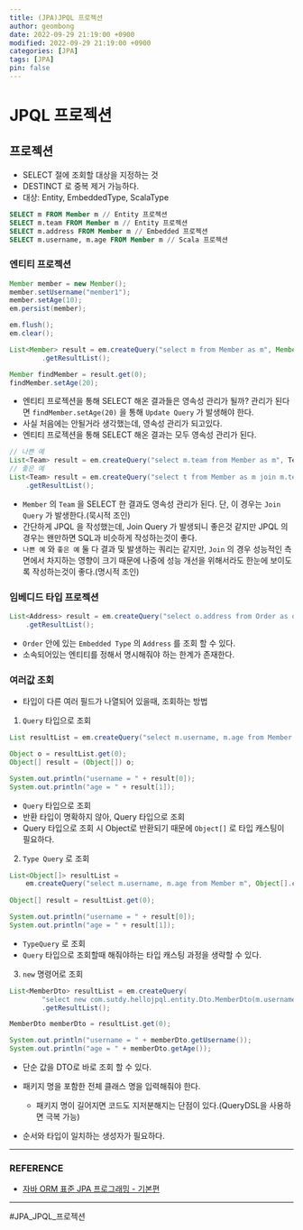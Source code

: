 ```yaml
---
title: (JPA)JPQL 프로젝션
author: geombong
date: 2022-09-29 21:19:00 +0900
modified: 2022-09-29 21:19:00 +0900
categories: [JPA]
tags: [JPA]
pin: false
---
```


# JPQL 프로젝션

## 프로젝션
- SELECT 절에 조회할 대상을 지정하는 것
- DESTINCT 로 중복 제거 가능하다.
- 대상: Entity, EmbeddedType, ScalaType
```sql
SELECT m FROM Member m // Entity 프로젝션
SELECT m.team FROM Member m // Entity 프로젝션
SELECT m.address FROM Member m // Embedded 프로젝션
SELECT m.username, m.age FROM Member m // Scala 프로젝션
```

### 엔티티 프로젝션

```java
Member member = new Member();
member.setUsername("member1");
member.setAge(10);
em.persist(member);

em.flush();
em.clear();

List<Member> result = em.createQuery("select m from Member as m", Member.class)
        .getResultList();

Member findMember = result.get(0);
findMember.setAge(20);
```
- 엔티티 프로젝션을 통해 SELECT 해온 결과들은 영속성 관리가 될까? 관리가 된다면 `findMember.setAge(20)` 을 통해 `Update Query` 가 발생해야 한다.
- 사실 처음에는 안될거라 생각했는데, 영속성 관리가 되고있다.
- 엔티티 프로젝션을 통해 SELECT 해온 결과는 모두 영속성 관리가 된다.

```java
// 나쁜 예
List<Team> result = em.createQuery("select m.team from Member as m", Team.class).getResultList();
// 좋은 예
List<Team> result = em.createQuery("select t from Member as m join m.team as t", Team.class)
    .getResultList();
```
- `Member` 의 `Team` 을 SELECT 한 결과도 영속성 관리가 된다. 단, 이 경우는 `Join Query` 가 발생한다.(묵시적 조인)
- 간단하게 JPQL 을 작성했는데, Join Query 가 발생되니 좋은것 같지만 JPQL 의 경우는 왠만하면 SQL과 비슷하게 작성하는것이 좋다.
- `나쁜 예` 와 `좋은 예` 둘 다 결과 및 발생하는 쿼리는 같지만, `Join` 의 경우 성능적인 측면에서 차지하는 영향이 크기 때문에 나중에 성능 개선을 위해서라도 한눈에 보이도록 작성하는것이 좋다.(명시적 조인)

### 임베디드 타입 프로젝션
```java
List<Address> result = em.createQuery("select o.address from Order as o", Address.class)
    .getResultList();
```
- `Order` 안에 있는 `Embedded Type` 의 `Address` 를 조회 할 수 있다.
- 소속되어있는 엔티티를 정해서 명시해줘야 하는 한계가 존재한다.

### 여러값 조회
- 타입이 다른 여러 필드가 나열되어 있을때, 조회하는 방법

1. `Query` 타입으로 조회

    
```java
List resultList = em.createQuery("select m.username, m.age from Member m").getResultList();

Object o = resultList.get(0);
Object[] result = (Object[]) o;

System.out.println("username = " + result[0]);
System.out.println("age = " + result[1]);
```
- `Query` 타입으로 조회
- 반환 타입이 명확하지 않아, Query 타입으로 조회
- Query 타입으로 조회 시 Object로 반환되기 때문에 `Object[]` 로 타입 캐스팅이 필요하다.

2. `Type Query` 로 조회

    
```java
List<Object[]> resultList = 
    em.createQuery("select m.username, m.age from Member m", Object[].class).getResultList();
    
Object[] result = resultList.get(0);

System.out.println("username = " + result[0]);
System.out.println("age = " + result[1]);
```
- `TypeQuery` 로 조회
- `Query` 타입으로 조회할때 해줘야하는 타입 캐스팅 과정을 생략할 수 있다.

3. `new` 명령어로 조회

    
```java
List<MemberDto> resultList = em.createQuery(
        "select new com.sutdy.hellojpql.entity.Dto.MemberDto(m.username, m.age) from Member m",MemberDto.class)
        .getResultList();

MemberDto memberDto = resultList.get(0);

System.out.println("username = " + memberDto.getUsername());
System.out.println("age = " + memberDto.getAge());
```
- 단순 값을 DTO로 바로 조회 할 수 있다.

- 패키지 명을 포함한 전체 클래스 명을 입력해줘야 한다.
    - 패키지 명이 길어지면 코드도 지저분해지는 단점이 있다.(QueryDSL을 사용하면 극복 가능)
    
- 순서와 타입이 일치하는 생성자가 필요하다.

    

----
### REFERENCE

- [자바 ORM 표준 JPA 프로그래밍 - 기본편](https://www.inflearn.com/course/ORM-JPA-Basic/dashboard)

    

---
#JPA_JPQL_프로젝션